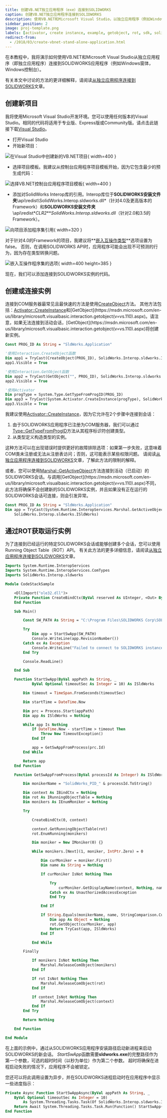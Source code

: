 ```yaml
---
title: 创建VB.NET独立应用程序（exe）连接到SOLIDWORKS
caption: 创建VB.NET独立应用程序连接到SOLIDWORKS
description: 使用VB.NET和Microsoft Visual Studio，以独立应用程序（例如Windows窗体，Windows控制台）连接到SOLIDWORKS应用程序的指南
sidebar_position: 2
image: proj-template.png
labels: [activator, create instance, example, getobject, rot, sdk, solidworks api, vb.net]
redirect-from:
  - /2018/03/create-vbnet-stand-alone-application.html
---
```

在本教程中，我将演示如何使用VB.NET和Microsoft Visual Studio从独立应用程序（即独立应用程序）连接到SOLIDWORKS应用程序（例如Windows窗体，Windows控制台）。

有关本文中讨论的方法的更详细解释，请阅读[从独立应用程序连接到SOLIDWORKS](/docs/codestack/solidworks-api/getting-started/stand-alone/)文章。

## 创建新项目

我将使用Microsoft Visual Studio开发环境。您可以使用任何版本的Visual Studio。相同的代码将适用于专业版、Express版或Community版。请点击此链接下载[Visual Studio](https://www.visualstudio.com/vs/community/)。

* 打开Visual Studio
* 开始新项目：

![在Visual Studio中创建新的VB.NET项目](new-project.png){ width=400 }

* 选择项目模板。我建议从控制台应用程序项目模板开始，因为它包含最少的预生成代码：

![选择VB.NET控制台应用程序项目模板](proj-template.png){ width=400 }

* 添加对SolidWorks Interop库的引用。Interop库位于**SOLIDWORKS安装文件夹**\api\redist\SolidWorks.Interop.sldworks.dll*（针对4.0及更高版本的Framework）和**SOLIDWORKS安装文件夹**\api\redist\**CLR2**\**SolidWorks.Interop.sldworks.dll*（针对2.0和3.5的Framework）。

![向项目添加程序集引用](add-ref.png){ width=320 }

对于针对4.0的Framework的项目，我建议将**[嵌入互操作类型](https://docs.microsoft.com/en-us/dotnet/framework/interop/type-equivalence-and-embedded-interop-types)**选项设置为false。
否则，在调用SOLIDWORKS API时，应用程序可能会出现不可预测的行为，因为存在类型转换问题。

![嵌入互操作程序集的选项](embed-interops.png){ width=400 height=385 }

现在，我们可以添加连接到SOLIDWORKS实例的代码。

## 创建或连接实例

连接到COM服务器最常见且最快速的方法是使用[CreateObject](https://msdn.microsoft.com/en-us/library/microsoft.visualbasic.interaction.createobject(v=vs.110).aspx)方法。
其他方法包括：[Activator::CreateInstance](https://msdn.microsoft.com/en-us/library/system.activator.createinstance(v=vs.110).aspx)和[GetObject](https://msdn.microsoft.com/en-us/library/microsoft.visualbasic.interaction.getobject(v=vs.110).aspx)。请注意，如果无法连接到活动会话，[GetObject](https://msdn.microsoft.com/en-us/library/microsoft.visualbasic.interaction.getobject(v=vs.110).aspx)将创建新实例。

~~~ vb
Const PROG_ID As String = "SldWorks.Application"

'使用Interaction.CreateObject函数
Dim app1 = TryCast(CreateObject(PROG_ID), SolidWorks.Interop.sldworks.ISldWorks)
app1.Visible = True

'使用Interaction.GetObject函数
Dim app2 = TryCast(GetObject("", PROG_ID), SolidWorks.Interop.sldworks.ISldWorks)
app2.Visible = True

'使用Activator
Dim progType = System.Type.GetTypeFromProgID(PROG_ID)
Dim app3 = TryCast(System.Activator.CreateInstance(progType), SolidWorks.Interop.sldworks.ISldWorks)
app3.Visible = True

~~~

我建议使用[Activator::CreateInstance](https://msdn.microsoft.com/en-us/library/system.activator.createinstance(v=vs.110).aspx)，因为它允许在2个步骤中连接到会话：

1. 由于SOLIDWORKS应用程序已注册为COM服务器，我们可以通过[Type::GetTypeFromProgID](https://msdn.microsoft.com/en-us/library/system.type.gettypefromprogid(v=vs.110).aspx)方法从其程序标识符创建类型。
1. 从类型定义构造类型的实例。

这种方法可以在出现错误时提供更好的故障排除选项：如果第一步失败，这意味着COM类未注册或无法从注册表访问；否则，这可能表示某些权限问题。
请阅读[从独立应用程序连接到SOLIDWORKS](/docs/codestack/solidworks-api/getting-started/stand-alone#method-a---activator-and-progid)文章，了解此方法的限制的解释。

或者，您可以使用[Marshal::GetActiveObject](https://msdn.microsoft.com/en-us/library/system.runtime.interopservices.marshal.getactiveobject(v=vs.110).aspx)方法连接到活动（已启动）的SOLIDWORKS会话。与调用[GetObject](https://msdn.microsoft.com/en-us/library/microsoft.visualbasic.interaction.getobject(v=vs.110).aspx)不同，此方法将确保不会创建新的SOLIDWORKS实例，并且如果没有正在运行的SOLIDWORKS会话可连接，则会引发异常。

~~~ vb
Const PROG_ID As String = "SldWorks.Application"
Dim app = TryCast(System.Runtime.InteropServices.Marshal.GetActiveObject(PROG_ID),
	SolidWorks.Interop.sldworks.ISldWorks)
~~~

## 通过ROT获取运行实例

为了连接到已经运行的特定SOLIDWORKS会话或能够创建多个会话，您可以使用Running Object Table（ROT）API。
有关此方法的更多详细信息，请阅读[从独立应用程序连接到SOLIDWORKS](/docs/codestack/solidworks-api/getting-started/stand-alone#method-b---running-object-table-rot)文章。

~~~ vb
Imports System.Runtime.InteropServices
Imports System.Runtime.InteropServices.ComTypes
Imports SolidWorks.Interop.sldworks

Module CodeStackSample

    <DllImport("ole32.dll")>
    Private Function CreateBindCtx(ByVal reserved As UInteger, <Out> ByRef ppbc As IBindCtx) As Integer
    End Function

    Sub Main()

        Const SW_PATH As String = "C:\Program Files\SOLIDWORKS Corp\SOLIDWORKS\SLDWORKS.exe"

        Try
            Dim app = StartSwApp(SW_PATH)
            Console.WriteLine(app.RevisionNumber())
        Catch ex As Exception
            Console.WriteLine("Failed to connect to SOLIDWORKS instance: " & ex.Message)
        End Try

        Console.ReadLine()

    End Sub

    Function StartSwApp(ByVal appPath As String, _
            ByVal Optional timeoutSec As Integer = 10) As ISldWorks

        Dim timeout = TimeSpan.FromSeconds(timeoutSec)

        Dim startTime = DateTime.Now

        Dim prc = Process.Start(appPath)
        Dim app As ISldWorks = Nothing

        While app Is Nothing
            If DateTime.Now - startTime > timeout Then
                Throw New TimeoutException()
            End If

            app = GetSwAppFromProcess(prc.Id)
        End While

        Return app
    End Function

    Function GetSwAppFromProcess(ByVal processId As Integer) As ISldWorks

        Dim monikerName = "SolidWorks_PID_" & processId.ToString()

        Dim context As IBindCtx = Nothing
        Dim rot As IRunningObjectTable = Nothing
        Dim monikers As IEnumMoniker = Nothing

        Try

            CreateBindCtx(0, context)

            context.GetRunningObjectTable(rot)
            rot.EnumRunning(monikers)

            Dim moniker = New IMoniker(0) {}

            While monikers.[Next](1, moniker, IntPtr.Zero) = 0

                Dim curMoniker = moniker.First()
                Dim name As String = Nothing

                If curMoniker IsNot Nothing Then

                    Try
                        curMoniker.GetDisplayName(context, Nothing, name)
                    Catch ex As UnauthorizedAccessException
                    End Try

                End If

                If String.Equals(monikerName, name, StringComparison.CurrentCultureIgnoreCase) Then
                    Dim app As Object = Nothing
                    rot.GetObject(curMoniker, app)
                    Return TryCast(app, ISldWorks)
                End If

            End While

        Finally

            If monikers IsNot Nothing Then
                Marshal.ReleaseComObject(monikers)
            End If

            If rot IsNot Nothing Then
                Marshal.ReleaseComObject(rot)
            End If

            If context IsNot Nothing Then
                Marshal.ReleaseComObject(context)
            End If
        End Try

        Return Nothing

    End Function

End Module

~~~

在上面的示例中，通过从SOLIDWORKS应用程序安装路径启动新进程来启动SOLIDWORKS的新会话。
*StartSwApp*函数需要**sldworks.exe**的完整路径作为第一个参数，可选的超时时间（以秒为单位）作为第二个参数。
超时将确保在进程启动失败的情况下，应用程序不会被锁定。

您还可以将此调用设置为异步，并在SOLIDWORKS进程启动时在应用程序中显示一些进度指示：

~~~ vb
Private Async Function StartSwAppAsync(ByVal appPath As String, _
    ByVal Optional timeoutSec As Integer = 10) _
        As System.Threading.Tasks.Task(Of SolidWorks.Interop.sldworks.ISldWorks)
    Return Await System.Threading.Tasks.Task.Run(Function() StartSwApp(appPath, timeoutSec))
End Function

~~~